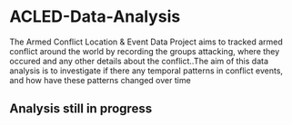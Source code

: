 # ACLED-Data-Analysis
The Armed Conflict Location &amp; Event Data Project aims to tracked armed conflict around the world by recording the groups attacking, where they occured and any other details about the conflict..The aim of this data analysis is to investigate if   there any temporal patterns in conflict events, and how have these patterns changed over time 

## Analysis still in progress
